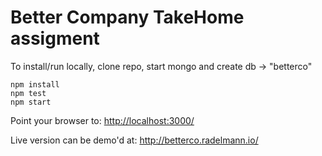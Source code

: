 # Better Company TakeHome assigment

To install/run locally, clone repo, start mongo and create db -> "betterco" 
```
npm install
npm test
npm start
```
Point your browser to: [http://localhost:3000/](http://localhost:3000/)

Live version can be demo'd at: http://betterco.radelmann.io/
